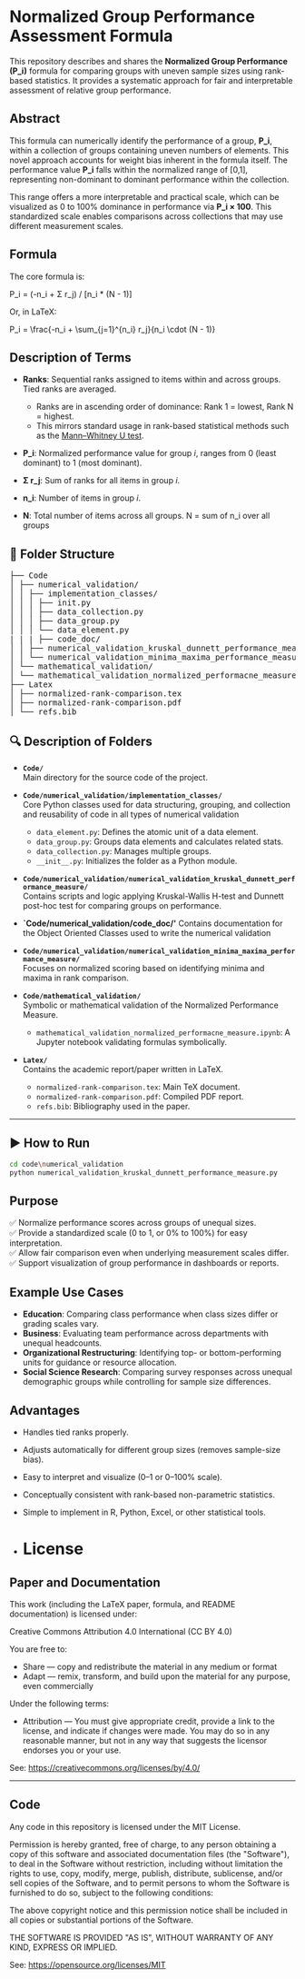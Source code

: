 # Normalized Group Performance Assessment Formula

This repository describes and shares the **Normalized Group Performance (P_i)** formula for comparing groups with uneven sample sizes using rank-based statistics. It provides a systematic approach for fair and interpretable assessment of relative group performance.

## Abstract

This formula can numerically identify the performance of a group, **P_i**, within a collection of groups containing uneven numbers of elements. This novel approach accounts for weight bias inherent in the formula itself. The performance value **P_i** falls within the normalized range of [0,1], representing non-dominant to dominant performance within the collection.

This range offers a more interpretable and practical scale, which can be visualized as 0 to 100% dominance in performance via **P_i × 100**. This standardized scale enables comparisons across collections that may use different measurement scales.

## Formula

The core formula is:

P_i = (-n_i + Σ r_j) / [n_i * (N - 1)]

Or, in LaTeX:

P_i = \frac{-n_i + \sum_{j=1}^{n_i} r_j}{n_i \cdot (N - 1)}

## Description of Terms

- **Ranks**: Sequential ranks assigned to items within and across groups. Tied ranks are averaged.
  - Ranks are in ascending order of dominance: Rank 1 = lowest, Rank N = highest.
  - This mirrors standard usage in rank-based statistical methods such as the [Mann–Whitney U test](https://en.wikipedia.org/wiki/Mann%E2%80%93Whitney_U_test).

- **P_i**: Normalized performance value for group *i*, ranges from 0 (least dominant) to 1 (most dominant).

- **Σ r_j**: Sum of ranks for all items in group *i*.

- **n_i**: Number of items in group *i*.

- **N**: Total number of items across all groups.
N = sum of n_i over all groups

## 📁 Folder Structure

<pre>
├── Code
│ ├── numerical_validation/
│ │ ├── implementation_classes/
│ │ │ ├── init.py
│ │ │ ├── data_collection.py
│ │ │ ├── data_group.py
│ │ │ └── data_element.py
| | | ├── code_doc/
│ │ ├── numerical_validation_kruskal_dunnett_performance_measure
│ │ └── numerical_validation_minima_maxima_performance_measure
│ └── mathematical_validation/
│ └── mathematical_validation_normalized_performacne_measure.ipynb
├── Latex
│ ├── normalized-rank-comparison.tex
│ ├── normalized-rank-comparison.pdf
│ └── refs.bib 
</pre>


## 🔍 Description of Folders

- **`Code/`**  
  Main directory for the source code of the project.

- **`Code/numerical_validation/implementation_classes/`**  
  Core Python classes used for data structuring, grouping, and collection and reusability of code in all types of numerical validation
  - `data_element.py`: Defines the atomic unit of a data element.  
  - `data_group.py`: Groups data elements and calculates related stats.  
  - `data_collection.py`: Manages multiple groups.  
  - `__init__.py`: Initializes the folder as a Python module.

- **`Code/numerical_validation/numerical_validation_kruskal_dunnett_performance_measure/`**  
  Contains scripts and logic applying Kruskal-Wallis H-test and Dunnett post-hoc test for comparing groups on performance.

- **`Code/numerical_validation/code_doc/'**
  Contains documentation for the Object Oriented Classes used to write the numerical validation

- **`Code/numerical_validation/numerical_validation_minima_maxima_performance_measure/`**  
  Focuses on normalized scoring based on identifying minima and maxima in rank comparison.

- **`Code/mathematical_validation/`**  
  Symbolic or mathematical validation of the Normalized Performance Measure.  
  - `mathematical_validation_normalized_performacne_measure.ipynb`: A Jupyter notebook validating formulas symbolically.

- **`Latex/`**  
  Contains the academic report/paper written in LaTeX.  
  - `normalized-rank-comparison.tex`: Main TeX document.  
  - `normalized-rank-comparison.pdf`: Compiled PDF report.  
  - `refs.bib`: Bibliography used in the paper.

---

## ▶️ How to Run

```bash
cd code\numerical_validation
python numerical_validation_kruskal_dunnett_performance_measure.py
```

## Purpose

✅ Normalize performance scores across groups of unequal sizes.  
✅ Provide a standardized scale (0 to 1, or 0% to 100%) for easy interpretation.  
✅ Allow fair comparison even when underlying measurement scales differ.  
✅ Support visualization of group performance in dashboards or reports.  

## Example Use Cases

- **Education**: Comparing class performance when class sizes differ or grading scales vary.
- **Business**: Evaluating team performance across departments with unequal headcounts.
- **Organizational Restructuring**: Identifying top- or bottom-performing units for guidance or resource allocation.
- **Social Science Research**: Comparing survey responses across unequal demographic groups while controlling for sample size differences.

## Advantages

- Handles tied ranks properly.  
- Adjusts automatically for different group sizes (removes sample-size bias).  
- Easy to interpret and visualize (0–1 or 0–100% scale).  
- Conceptually consistent with rank-based non-parametric statistics.  
- Simple to implement in R, Python, Excel, or other statistical tools.

- # License

## Paper and Documentation

This work (including the LaTeX paper, formula, and README documentation) is licensed under:

Creative Commons Attribution 4.0 International (CC BY 4.0)

You are free to:

- Share — copy and redistribute the material in any medium or format
- Adapt — remix, transform, and build upon the material for any purpose, even commercially

Under the following terms:

- Attribution — You must give appropriate credit, provide a link to the license, and indicate if changes were made. You may do so in any reasonable manner, but not in any way that suggests the licensor endorses you or your use.

See: https://creativecommons.org/licenses/by/4.0/

---

## Code

Any code in this repository is licensed under the MIT License.

Permission is hereby granted, free of charge, to any person obtaining a copy of this software and associated documentation files (the "Software"), to deal in the Software without restriction, including without limitation the rights to use, copy, modify, merge, publish, distribute, sublicense, and/or sell copies of the Software, and to permit persons to whom the Software is furnished to do so, subject to the following conditions:

The above copyright notice and this permission notice shall be included in all copies or substantial portions of the Software.

THE SOFTWARE IS PROVIDED "AS IS", WITHOUT WARRANTY OF ANY KIND, EXPRESS OR IMPLIED.

See: https://opensource.org/licenses/MIT
